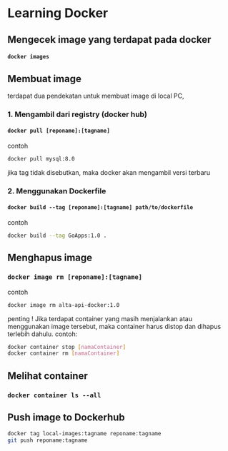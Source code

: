 # Learning Docker

## Mengecek image yang terdapat pada docker

#### `docker images`

## Membuat image

terdapat dua pendekatan untuk membuat image di local PC,

### 1. Mengambil dari registry (docker hub)

#### `docker pull [reponame]:[tagname]`

contoh

```sh
docker pull mysql:8.0
```

jika tag tidak disebutkan, maka docker akan mengambil versi terbaru

### 2. Menggunakan Dockerfile

#### `docker build --tag [reponame]:[tagname] path/to/dockerfile`

contoh

```sh
docker build --tag GoApps:1.0 .
```

## Menghapus image

### `docker image rm [reponame]:[tagname]`

contoh

```sh
docker image rm alta-api-docker:1.0
```

penting ! Jika terdapat container yang masih menjalankan atau menggunakan image tersebut, maka container harus distop dan dihapus terlebih dahulu. contoh:

```sh
docker container stop [namaContainer]
docker container rm [namaContainer]
```

## Melihat container

### `docker container ls --all`


## Push image to Dockerhub

```sh
docker tag local-images:tagname reponame:tagname
git push reponame:tagname
```
